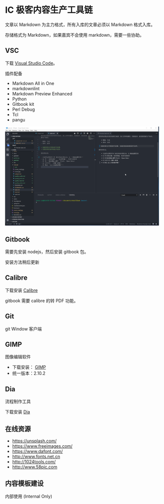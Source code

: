 # IC 极客内容生产工具链

文章以 Markdown 为主力格式，所有入库的文章必须以 Markdown 格式入库。

存储格式为 Markdown，如果嘉宾不会使用 markdown，需要一些协助。

## VSC

下载 [Visual Studio Code](https://code.visualstudio.com/)。

插件配备

- Markdown All in One
- markdownlint
- Markdown Preview Enhanced
- Python
- Gitbook kit
- Perl Debug
- Tcl
- pangu

![VSC Overview](img/vsc_overview.png)

## Gitbook

需要先安装 nodejs，然后安装 gitbook 包。

安装方法稍后更新

## Calibre

下载安装 [Calibre](https://calibre-ebook.com/)

gitbook 需要 calibre 的转 PDF 功能。

## Git

git Window 客户端

## GIMP

图像编辑软件

- 下载安装： [GIMP](https://www.gimp.org/)
- 统一版本：2.10.2

## Dia

流程制作工具

下载安装 [Dia](http://dia-installer.de/)

## 在线资源

- https://unsplash.com/
- https://www.freeimages.com/
- https://www.dafont.com/
- http://www.fonts.net.cn
- http://1024tools.com/
- http://www.58pic.com

## 内容模板建设

内部使用 (Internal Only)
